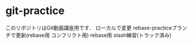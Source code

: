 ﻿# git-practice
このリポジトリはGit動画講座用です．
ローカルで変更
rebase-practiceブランチで更新(rebase用 コンフリクト用)
rebase用
stash練習(トラック済み)
